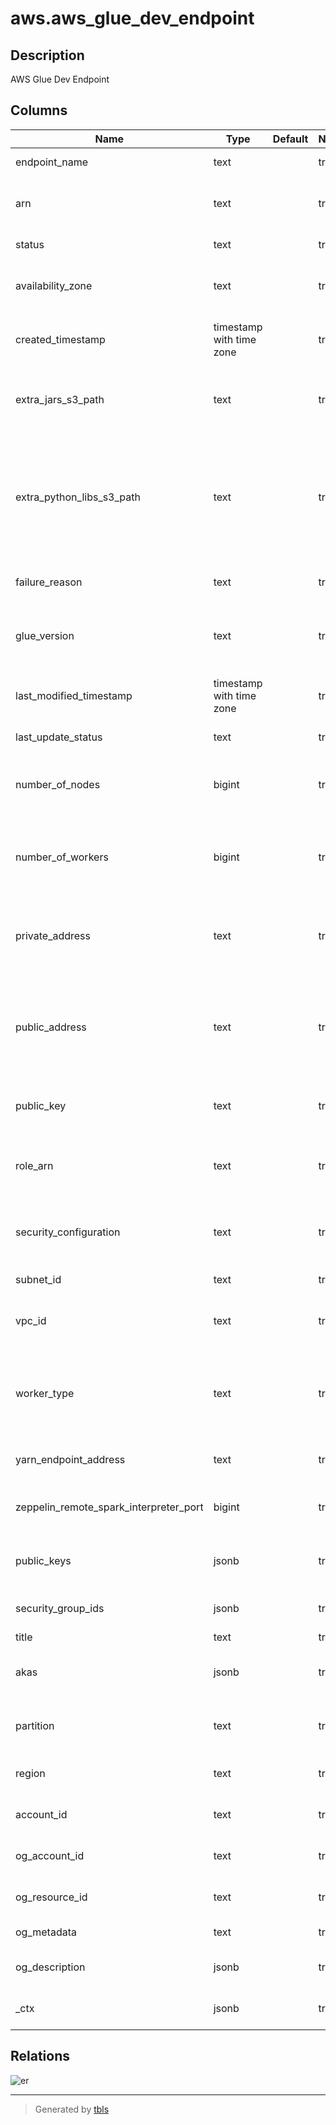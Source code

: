 # aws.aws_glue_dev_endpoint

## Description

AWS Glue Dev Endpoint

## Columns

| Name | Type | Default | Nullable | Children | Parents | Comment |
| ---- | ---- | ------- | -------- | -------- | ------- | ------- |
| endpoint_name | text |  | true |  |  | The name of the DevEndpoint. |
| arn | text |  | true |  |  | The Amazon Resource Name (ARN) of the DevEndpoint. |
| status | text |  | true |  |  | The current status of this DevEndpoint. |
| availability_zone | text |  | true |  |  | The AWS Availability Zone where this DevEndpoint is located. |
| created_timestamp | timestamp with time zone |  | true |  |  | The point in time at which this DevEndpoint was created. |
| extra_jars_s3_path | text |  | true |  |  | The path to one or more Java .jar files in an S3 bucket that should be loaded in your DevEndpoint. |
| extra_python_libs_s3_path | text |  | true |  |  | The paths to one or more Python libraries in an Amazon S3 bucket that should be loaded in your DevEndpoint. Multiple values must be complete paths separated by a comma. |
| failure_reason | text |  | true |  |  | The reason for a current failure in this DevEndpoint. |
| glue_version | text |  | true |  |  | Glue version determines the versions of Apache Spark and Python that Glue supports. |
| last_modified_timestamp | timestamp with time zone |  | true |  |  | The point in time at which this DevEndpoint was last modified. |
| last_update_status | text |  | true |  |  | The status of the last update. |
| number_of_nodes | bigint |  | true |  |  | The number of Glue Data Processing Units (DPUs) allocated to this DevEndpoint. |
| number_of_workers | bigint |  | true |  |  | The number of workers of a defined workerType that are allocated to the development endpoint. |
| private_address | text |  | true |  |  | A private IP address to access the DevEndpoint within a VPC if the DevEndpoint is created within one. |
| public_address | text |  | true |  |  | The public IP address used by this DevEndpoint. The PublicAddress field is present only when you create a non-virtual private cloud (VPC) DevEndpoint. |
| public_key | text |  | true |  |  | The public key to be used by this DevEndpoint for authentication. |
| role_arn | text |  | true |  |  | The Amazon Resource Name (ARN) of the IAM role used in this DevEndpoint. |
| security_configuration | text |  | true |  |  | The name of the SecurityConfiguration structure to be used with this DevEndpoint. |
| subnet_id | text |  | true |  |  | The subnet ID for this DevEndpoint. |
| vpc_id | text |  | true |  |  | The ID of the virtual private cloud (VPC) used by this DevEndpoint. |
| worker_type | text |  | true |  |  | The type of predefined worker that is allocated to the development endpoint. Accepts a value of Standard, G.1X, or G.2X. |
| yarn_endpoint_address | text |  | true |  |  | The YARN endpoint address used by this DevEndpoint. |
| zeppelin_remote_spark_interpreter_port | bigint |  | true |  |  | The Apache Zeppelin port for the remote Apache Spark interpreter. |
| public_keys | jsonb |  | true |  |  | A list of public keys to be used by the DevEndpoints for authentication. |
| security_group_ids | jsonb |  | true |  |  | A list of security group identifiers used in this DevEndpoint. |
| title | text |  | true |  |  | Title of the resource. |
| akas | jsonb |  | true |  |  | Array of globally unique identifier strings (also known as) for the resource. |
| partition | text |  | true |  |  | The AWS partition in which the resource is located (aws, aws-cn, or aws-us-gov). |
| region | text |  | true |  |  | The AWS Region in which the resource is located. |
| account_id | text |  | true |  |  | The AWS Account ID in which the resource is located. |
| og_account_id | text |  | true |  |  | The Platform Account ID in which the resource is located. |
| og_resource_id | text |  | true |  |  | The unique ID of the resource in opengovernance. |
| og_metadata | text |  | true |  |  | Platform Metadata of the AWS resource. |
| og_description | jsonb |  | true |  |  | The full model description of the resource |
| _ctx | jsonb |  | true |  |  | Steampipe context in JSON form, e.g. connection_name. |

## Relations

![er](aws.aws_glue_dev_endpoint.svg)

---

> Generated by [tbls](https://github.com/k1LoW/tbls)
